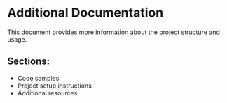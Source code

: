 # Additional Documentation

This document provides more information about the project structure and usage.

## Sections:
- Code samples
- Project setup instructions
- Additional resources
